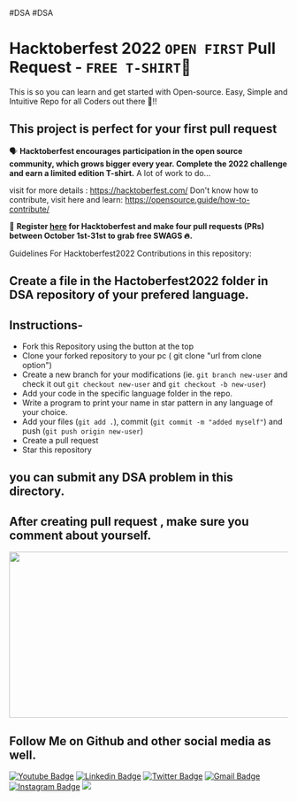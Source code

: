 #DSA
#DSA
# Hacktoberfest 2022 `OPEN FIRST` Pull Request - `FREE T-SHIRT`🎉
This is so you can learn and get started with Open-source. Easy, Simple and Intuitive Repo for all Coders out there 🤩!!
## This project is perfect for your first pull request

🗣 **Hacktoberfest encourages participation in the open source community, which grows bigger every year. Complete the 2022 challenge and earn a limited edition T-shirt.**
A lot of work to do...

visit for more details : https://hacktoberfest.com/
Don't know how to contribute, visit here and learn: https://opensource.guide/how-to-contribute/

📢 **Register [here](https://hacktoberfest.digitalocean.com) for Hacktoberfest and make four pull requests (PRs) between October 1st-31st to grab free SWAGS 🔥.**

Guidelines For Hacktoberfest2022 Contributions in this repository:


## Create a file in the Hactoberfest2022 folder in DSA repository of your prefered language.

## Instructions-

- Fork this Repository using the button at the top
- Clone your forked repository to your pc ( git clone "url from clone option")
- Create a new branch for your modifications (ie. `git branch new-user` and check it out `git checkout new-user` and `git checkout -b new-user`)
- Add your code in the specific language folder in the repo.
- Write a program to print your name in star pattern in any language of your choice.
- Add your files (`git add .`), commit (`git commit -m "added myself"`) and push (`git push origin new-user`)
- Create a pull request
- Star this repository
    
## you can submit any DSA problem in this directory.
## After creating pull request , make sure you comment about yourself.




<a href="url"><img src="https://uno-website-assets.s3.amazonaws.com/wp-content/uploads/2022/09/28094927/Uno_HackFest22_Hero_V1-1024x395.jpg"  height="300" width="800" ></a>


## Follow Me on Github and other social media as well.

[![Youtube Badge](https://img.shields.io/badge/-Raghav%20Arya-red?style=social&logo=Youtube&logoColor=red&link=https://www.youtube.com/c/RaghavArya/)](https://www.youtube.com/c/RaghavArya/) [![Linkedin Badge](https://img.shields.io/badge/-RaghavArya-blue?style=social&logo=Linkedin&logoColor=blue&link=https://www.linkedin.com/in/raghavarya/)](https://www.linkedin.com/in/raghavarya/) [![Twitter Badge](http://img.shields.io/badge/-RaghavArya2002-1ca0f1?style=social&logo=twitter&logoColor=blue&link=https://twitter.com/RaghavArya2002?s=08)](https://twitter.com/RaghavArya2002?s=08) [![Gmail Badge](https://img.shields.io/badge/-Gmail-c14438?style=social&logo=Gmail&logoColor=red&link=mailto:raghavarya2002@gmail.com)](mailto:raghavarya2002@gmail.com) [![Instagram Badge](https://img.shields.io/badge/-raghavarya2002-1ca0f1?style=social&logo=instagram&logoColor=blueviolet&link=https://www.instagram.com/raghavarya2002/)](https://www.instagram.com/raghavarya2002/) ![](https://visitor-badge.glitch.me/badge?page_id=raghavarya.raghavarya)




